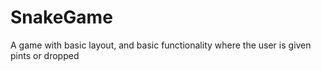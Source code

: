 # SnakeGame
A game with basic layout, and basic functionality where the user is given pints or dropped 
